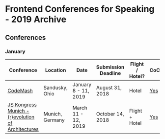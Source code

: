 # Frontend Conferences for Speaking - 2019 Archive

## Conferences

### January

| Conference | Location | Date | Submission Deadline | Flight / Hotel? | CoC? |
| ---------- | -------- | ---- | ------------------- | ------------------------ | ---- |
| [CodeMash](http://www.codemash.org/) | Sandusky, Ohio | January 8 - 11, 2019 | August 31, 2018 | Hotel | [Yes](http://www.codemash.org/codemash-code-conduct/) |
| [JS Kongress Munich - (r)evolution of Architectures](https://js-kongress.com/) | Munich, Germany | March 11 - 12, 2019 | October 14, 2018 | Flight + Hotel | [Yes](https://2017.js-kongress.de/code-of-conduct/) |
